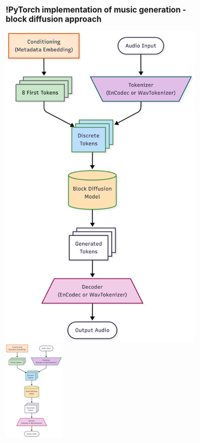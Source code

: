 !PyTorch implementation of music generation - block diffusion approach
------------------
![System Diagram](images/system_diagram.png)
<img src="images/system_diagram.png" alt="System Diagram" width="30%"/>

